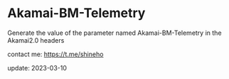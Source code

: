# Akamai-BM-Telemetry
Generate the value of the parameter named Akamai-BM-Telemetry in the Akamai2.0 headers

contact me: https://t.me/shineho

update: 2023-03-10
